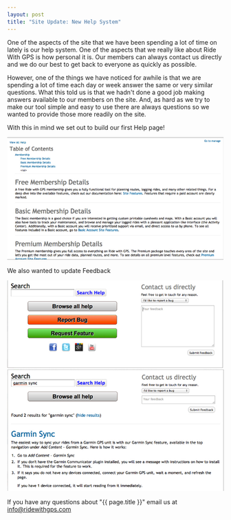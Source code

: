 ```yaml
---
layout: post
title: "Site Update: New Help System"
---
```

One of the aspects of the site that we have been spending a lot of time on lately is our help system. One of the aspects that we really like about Ride With GPS is how personal it is. Our members can always contact us directly and we do our best to get back to everyone as quickly as possible. 

However, one of the things we have noticed for awhile is that we are spending a lot of time each day or week answer the same or very similar questions. What this told us is that we hadn't done a good job making answers available to our members on the site. And, as hard as we try to make our tool simple and easy to use there are always questions so we wanted to provide those more readily on the site. 

With this in mind we set out to build our first Help page! 

<img class="postimage" src="/images/post_images/help_viewhelp.jpg">

We also wanted to update Feedback

<img class="postimage" src="/images/post_images/help_feedback.jpg">
<img class="postimage" src="/images/post_images/help_searchhelp.jpg">


If you have any questions about "{{ page.title }}" email us at <a href="mailto:info@ridewithgps.com">info@ridewithgps.com</a>
